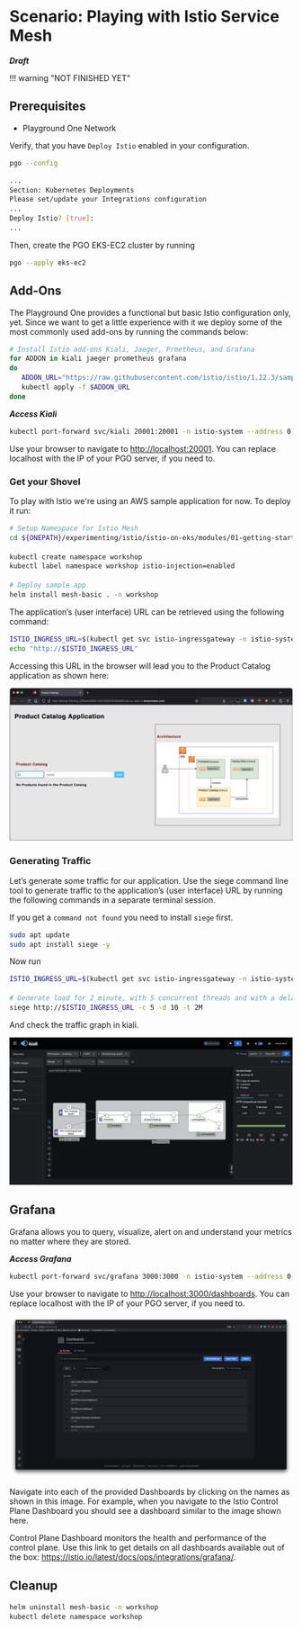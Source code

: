 # Scenario: Playing with Istio Service Mesh

***Draft***

!!! warning "NOT FINISHED YET"

## Prerequisites

- Playground One Network

Verify, that you have `Deploy Istio` enabled in your configuration.

```sh
pgo --config
```

```sh
...
Section: Kubernetes Deployments
Please set/update your Integrations configuration
...
Deploy Istio? [true]:
...
```

Then, create the PGO EKS-EC2 cluster by running

```sh
pgo --apply eks-ec2
```

## Add-Ons

The Playground One provides a functional but basic Istio configuration only, yet. Since we want to get a little experience with it we deploy some of the most commonly used add-ons by running the commands below:

```sh
# Install Istio add-ons Kiali, Jaeger, Prmetheus, and Grafana
for ADDON in kiali jaeger prometheus grafana 
do 
   ADDON_URL="https://raw.githubusercontent.com/istio/istio/1.22.3/samples/addons/$ADDON.yaml" 
   kubectl apply -f $ADDON_URL
done
```

***Access Kiali***

```sh
kubectl port-forward svc/kiali 20001:20001 -n istio-system --address 0.0.0.0 &
```

Use your browser to navigate to <http://localhost:20001>. You can replace localhost with the IP of your PGO server, if you need to.

### Get your Shovel

To play with Istio we're using an AWS sample application for now. To deploy it run:

```sh
# Setup Namespace for Istio Mesh
cd ${ONEPATH}/experimenting/istio/istio-on-eks/modules/01-getting-started

kubectl create namespace workshop
kubectl label namespace workshop istio-injection=enabled

# Deploy sample app
helm install mesh-basic . -n workshop
```

The application’s (user interface) URL can be retrieved using the following command:

```sh
ISTIO_INGRESS_URL=$(kubectl get svc istio-ingressgateway -n istio-system -o jsonpath='{.status.loadBalancer.ingress[*].hostname}')
echo "http://$ISTIO_INGRESS_URL"
```

Accessing this URL in the browser will lead you to the Product Catalog application as shown here:

![alt text](images/istio-app-01.png "APP")

### Generating Traffic

Let’s generate some traffic for our application. Use the siege command line tool to generate traffic to the application’s (user interface) URL by running the following commands in a separate terminal session.

If you get a `command not found` you need to install `siege` first.

```sh
sudo apt update
sudo apt install siege -y
```

Now run

```sh
ISTIO_INGRESS_URL=$(kubectl get svc istio-ingressgateway -n istio-system -o jsonpath='{.status.loadBalancer.ingress[*].hostname}')

# Generate load for 2 minute, with 5 concurrent threads and with a delay of 10s between successive requests
siege http://$ISTIO_INGRESS_URL -c 5 -d 10 -t 2M
```

And check the traffic graph in kiali.

![alt text](images/istio-app-02.png "APP")

## Grafana

Grafana allows you to query, visualize, alert on and understand your metrics no matter where they are stored.

***Access Grafana***

```sh
kubectl port-forward svc/grafana 3000:3000 -n istio-system --address 0.0.0.0 &
```

Use your browser to navigate to <http://localhost:3000/dashboards>. You can replace localhost with the IP of your PGO server, if you need to.

![alt text](images/istio-grafana-01.png "APP")

Navigate into each of the provided Dashboards by clicking on the names as shown in this image. For example, when you navigate to the Istio Control Plane Dashboard you should see a dashboard similar to the image shown here.

Control Plane Dashboard monitors the health and performance of the control plane. Use this link to get details on all dashboards available out of the box: <https://istio.io/latest/docs/ops/integrations/grafana/>.

## Cleanup

```sh
helm uninstall mesh-basic -n workshop
kubectl delete namespace workshop
```

